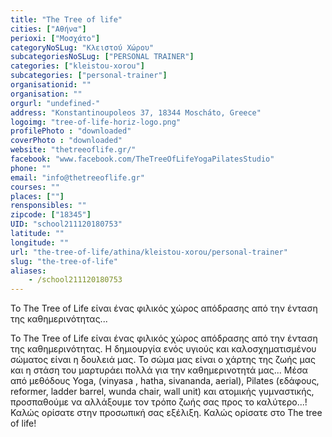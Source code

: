 ```yaml
---
title: "The Tree of life"
cities: ["Αθήνα"]
perioxi: ["Μοσχάτο"]
categoryNoSLug: "Κλειστού Χώρου"
subcategoriesNoSLug: ["PERSONAL TRAINER"]
categories: ["kleistou-xorou"]
subcategories: ["personal-trainer"]
organisationid: ""
organisation: ""
orgurl: "undefined-"
address: "Konstantinoupoleos 37, 18344 Moscháto, Greece"
logoimg: "tree-of-life-horiz-logo.png"
profilePhoto : "downloaded"
coverPhoto : "downloaded"
website: "thetreeoflife.gr/"
facebook: "www.facebook.com/TheTreeOfLifeYogaPilatesStudio"
phone: ""
email: "info@thetreeoflife.gr"
courses: ""
places: [""]
rensponsibles: ""
zipcode: ["18345"]
UID: "school211120180753"
latitude: ""
longitude: ""
url: "the-tree-of-life/athina/kleistou-xorou/personal-trainer"
slug: "the-tree-of-life"
aliases:
    - /school211120180753
---
```



Το The Tree of Life είναι ένας φιλικός χώρος απόδρασης από την ένταση της καθημερινότητας...

Το The Tree of Life είναι ένας φιλικός χώρος απόδρασης από την ένταση της καθημερινότητας. Η δημιουργία ενός υγιούς και καλοσχηματισμένου σώματος είναι η δουλειά μας. Το σώμα μας είναι ο χάρτης της ζωής μας και η στάση του μαρτυράει πολλά για την καθημερινοτητά μας... Μέσα από μεθόδους Yoga, (vinyasa , hatha, sivananda, aerial), Pilates (εδάφους, reformer, ladder barrel, wunda chair, wall unit) και ατομικής γυμναστικής, προσπαθούμε να αλλάξουμε τον τρόπο ζωής σας προς το καλύτερο...! Καλώς ορίσατε στην προσωπική σας εξέλιξη. Καλώς ορίσατε στο The tree of life!